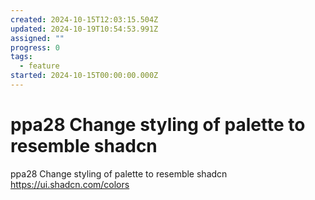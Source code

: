 ```yaml
---
created: 2024-10-15T12:03:15.504Z
updated: 2024-10-19T10:54:53.991Z
assigned: ""
progress: 0
tags:
  - feature
started: 2024-10-15T00:00:00.000Z
---
```


# ppa28 Change styling of palette to resemble shadcn

ppa28 Change styling of palette to resemble shadcn https://ui.shadcn.com/colors
